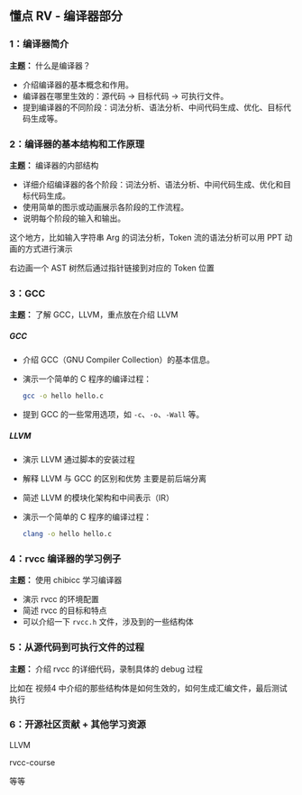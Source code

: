 ## 懂点 RV - 编译器部分

### 1：编译器简介

**主题：** 什么是编译器？

- 介绍编译器的基本概念和作用。
- 编译器在哪里生效的：源代码 -> 目标代码 -> 可执行文件。
- 提到编译器的不同阶段：词法分析、语法分析、中间代码生成、优化、目标代码生成等。



### 2：编译器的基本结构和工作原理

**主题：** 编译器的内部结构

- 详细介绍编译器的各个阶段：词法分析、语法分析、中间代码生成、优化和目标代码生成。
- 使用简单的图示或动画展示各阶段的工作流程。
- 说明每个阶段的输入和输出。

这个地方，比如输入字符串 Arg 的词法分析，Token 流的语法分析可以用 PPT 动画的方式进行演示

右边画一个 AST 树然后通过指针链接到对应的 Token 位置





### 3：GCC

**主题：** 了解 GCC，LLVM，重点放在介绍 LLVM

##### GCC

- 介绍 GCC（GNU Compiler Collection）的基本信息。

- 演示一个简单的 C 程序的编译过程：
  ```bash
  gcc -o hello hello.c
  ```
  
- 提到 GCC 的一些常用选项，如 `-c`、`-o`、`-Wall` 等。

##### LLVM

- 演示 LLVM 通过脚本的安装过程

- 解释 LLVM 与 GCC 的区别和优势    主要是前后端分离

- 简述 LLVM 的模块化架构和中间表示（IR）

- 演示一个简单的 C 程序的编译过程：
  ```bash
  clang -o hello hello.c
  ```
  
  

### 4：rvcc 编译器的学习例子

**主题：** 使用 chibicc 学习编译器

- 演示 rvcc 的环境配置
- 简述 rvcc 的目标和特点
- 可以介绍一下 `rvcc.h` 文件，涉及到的一些结构体



### 5：从源代码到可执行文件的过程

**主题：** 介绍 rvcc 的详细代码，录制具体的 debug 过程

比如在 视频4 中介绍的那些结构体是如何生效的，如何生成汇编文件，最后测试执行





### 6：开源社区贡献  + 其他学习资源

LLVM

rvcc-course

等等
